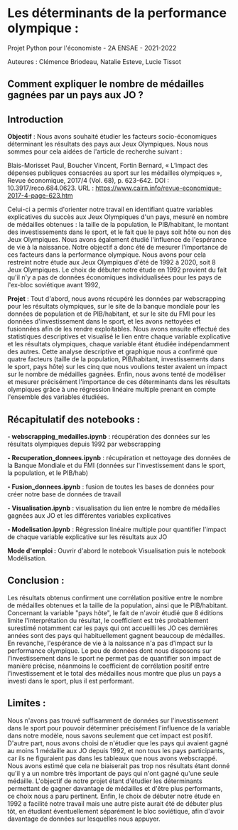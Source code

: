 # Les déterminants de la performance olympique : 

Projet Python pour l'économiste - 2A ENSAE - 2021-2022

Auteures : Clémence Briodeau, Natalie Esteve, Lucie Tissot

## Comment expliquer le nombre de médailles gagnées par un pays aux JO ?

## Introduction

**Objectif** : Nous avons souhaité étudier les facteurs socio-économiques déterminant les résultats des pays aux Jeux Olympiques. Nous nous sommes pour cela aidées de l'article de recherche suivant :

Blais-Morisset Paul, Boucher Vincent, Fortin Bernard, « L’impact des dépenses publiques consacrées au sport sur les médailles olympiques », Revue économique, 2017/4 (Vol. 68), p. 623-642. DOI : 10.3917/reco.684.0623. URL : https://www.cairn.info/revue-economique-2017-4-page-623.htm

Celui-ci a permis d'orienter notre travail en identifiant quatre variables explicatives du succès aux Jeux Olympiques d'un pays, mesuré en nombre de médailles obtenues : la taille de la population, le PIB/habitant, le montant des investissements dans le sport, et le fait que le pays soit hôte ou non des Jeux Olympiques. Nous avons également étudié l'influence de l'espérance de vie à la naissance. Notre objectif a donc été de mesurer l'importance de ces facteurs dans la performance olympique. Nous avons pour cela restreint notre étude aux Jeux Olympiques d'été de 1992 à 2020, soit 8 Jeux Olympiques. Le choix de débuter notre étude en 1992 provient du fait qu'il n'y a pas de données économiques individualisées pour les pays de l'ex-bloc soviétique avant 1992,

**Projet** : Tout d'abord, nous avons récupéré les données par webscrapping pour les résultats olympiques, sur le site de la banque mondiale pour les données de population et de PIB/habitant, et sur le site du FMI pour les données d'investissement dans le sport, et les avons nettoyées et fusionnées afin de les rendre exploitables. Nous avons ensuite effectué des statistiques descriptives et visualisé le lien entre chaque variable explicative et les résultats olympiques, chaque variable étant étudiée indépendamment des autres. Cette analyse descriptive et graphique nous a confirmé que quatre facteurs (taille de la population, PIB/habitant, investissements dans le sport, pays hôte) sur les cinq que nous voulions tester avaient un impact sur le nombre de médailles gagnées. Enfin, nous avons tenté de modéliser et mesurer précisément l'importance de ces déterminants dans les résultats olympiques grâce à une régression linéaire multiple prenant en compte l'ensemble des variables étudiées.


## Récapitulatif des notebooks :

**- webscrapping_medailles.ipynb** : récupération des données sur les résultats olympiques depuis 1992 par webscrapping

**- Recuperation_donnees.ipynb** : récupération et nettoyage des données de la Banque Mondiale et du FMI (données sur l'investissement dans le sport, la population, et le PIB/hab)

**- Fusion_donnees.ipynb** : fusion de toutes les bases de données pour créer notre base de données de travail

**- Visualisation.ipynb** : visualisation du lien entre le nombre de médailles gagnées aux JO et les différentes variables explicatives

**- Modelisation.ipynb** : Régression linéaire multiple pour quantifier l'impact de chaque variable explicative sur les résultats aux JO

**Mode d'emploi :**
Ouvrir d'abord le notebook Visualisation puis le notebook Modélisation.

## Conclusion : 
Les résultats obtenus confirment une corrélation positive entre le nombre de médailles obtenues et la taille de la population, ainsi que le PIB/habitant. Concernant la variable "pays hôte", le fait de n'avoir étudié que 8 éditions limite l'interprétation du résultat, le coefficient est très probablement surestimé notamment car les pays qui ont accueilli les JO ces dernières années sont des pays qui habituellement gagnent beaucoup de médailles. En revanche, l'espérance de vie à la naissance n'a pas d'impact sur la performance olympique. Le peu de données dont nous disposons sur l'investissement dans le sport ne permet pas de quantifier son impact de manière précise, néanmoins le coefficient de corrélation positif entre l'investissement et le total des médailles nous montre que plus un pays a investi dans le sport, plus il est performant.

## Limites :
Nous n'avons pas trouvé suffisamment de données sur l'investissement dans le sport pour pouvoir déterminer précisément l'influence de la variable dans notre modèle, nous savons seulement que cet impact est positif. 
D'autre part, nous avons choisi de n'étudier que les pays qui avaient gagné au moins 1 médaille aux JO depuis 1992, et non tous les pays participants, car ils ne figuraient pas dans les tableaux que nous avons webscrappé. Nous avons estimé que cela ne biaiserait pas trop nos résultats étant donné qu'il y a un nombre très important de pays qui n'ont gagné qu'une seule médaille. L'objectif de notre projet étant d'étudier les déterminants permettant de gagner davantage de médailles et d'être plus performants, ce choix nous a paru pertinent.
Enfin, le choix de débuter notre étude en 1992 a facilité notre travail mais une autre piste aurait été de débuter plus tôt, en étudiant éventuellement séparément le bloc soviétique, afin d'avoir davantage de données sur lesquelles nous appuyer.



